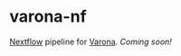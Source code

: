 # varona-nf

[Nextflow](https://www.nextflow.io/) pipeline for [Varona](https://github.com/andypohl/varona). *Coming soon!*
